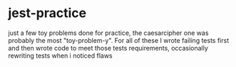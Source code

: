 # jest-practice
just a few toy problems done for practice, the caesarcipher one was probably the most "toy-problem-y". For all of these I wrote failing tests first and then wrote code to meet those tests requirements, occasionally rewriting tests when i noticed flaws

